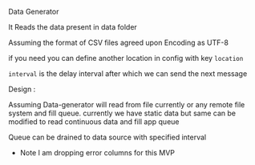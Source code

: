 Data Generator

It Reads the data present in data folder

Assuming the format of CSV files agreed upon
Encoding as UTF-8


if you need you can define another location in config with key `location`

`interval` is the delay interval after which we can send the next message



Design :

Assuming Data-generator will read from file currently or any remote file system and fill queue.
currently we have static data but same can be modified to read continuous data and fill app queue

Queue can be drained to data source with specified interval





* Note
I am dropping error columns for this MVP